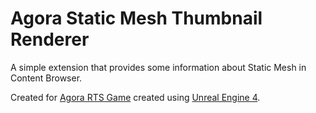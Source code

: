 # Agora Static Mesh Thumbnail Renderer

A simple extension that provides some information about Static Mesh in Content Browser. 

Created for [Agora RTS Game](https://www.patreon.com/ryanjon2040) created using [Unreal Engine 4](https://www.unrealengine.com).
